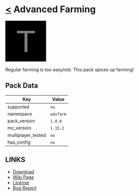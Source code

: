 # [<](../README.md) Advanced Farming

![alt](pack.png)

Regular farming is too easy/old. This pack spices up farming!

## Pack Data

| Key                | Value     |
|--------------------|-----------|
| supported          | `no`      |
| namespace          | `advfarm` |
| pack_version       | `1.0.0`   |
| mc_version         | `1.15.2`  |
| multiplayer_tested | `no`      |
| has_config         | `no`      |

## LINKS

-   [Download](https://www.curseforge.com/minecraft/customization/advanced-farming-datapack)
-   [Wiki Page](https://github.com/legopitstop/Datapacks/wiki)
-   [License](https://legopitstop.weebly.com/legopitstops-common-license-v2.html)
-   [Bug Report](https://github.com/legopitstop/Datapacks/issues)
